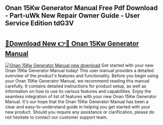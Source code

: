 ## Onan 15Kw Generator Manual Free Pdf Download - Part-uWk New Repair Owner Guide - User Service Edition tdG3V

# <h2><a href="http://bc61377.oget.top/?id=Onan+15Kw+Generator+Manual">🔗Download New 👉🔴 Onan 15Kw Generator Manual</a></h2>

[![Onan 15Kw Generator Manual new download](https://i.imgur.com/5g1atiW.png)](http://bc61377.oget.top/?id=Onan+15Kw+Generator+Manual)
Get started with your new Onan 15Kw Generator Manual today! This user manual provides a detailed overview of the product's features and functionality. Before you begin using your Onan 15Kw Generator Manual, we recommend reading this manual carefully. It contains detailed instructions for product setup, as well as information on how to use its various features and capabilities. Enjoy the seamless integration of list of features with your new Onan 15Kw Generator Manual. It's our hope that the Onan 15Kw Generator Manual has been a clear and easy-to-understand guide in helping you get started with your new product. Should you require any assistance or clarification, please do not hesitate to contact our customer support team.
